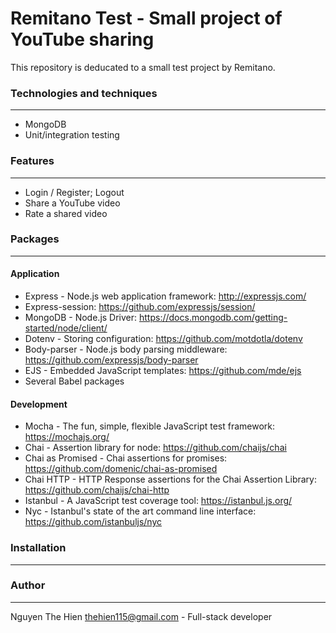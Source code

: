 # Remitano Test - Small project of YouTube sharing

This repository is deducated to a small test project by Remitano.

### Technologies and techniques

***

* MongoDB
* Unit/integration testing

### Features

***

* Login / Register; Logout
* Share a YouTube video
* Rate a shared video

### Packages

***

#### Application

* Express - Node.js web application framework: <http://expressjs.com/>
* Express-session: <https://github.com/expressjs/session/>
* MongoDB - Node.js Driver: <https://docs.mongodb.com/getting-started/node/client/>
* Dotenv - Storing configuration: <https://github.com/motdotla/dotenv>
* Body-parser - Node.js body parsing middleware: <https://github.com/expressjs/body-parser>
* EJS - Embedded JavaScript templates: <https://github.com/mde/ejs>
* Several Babel packages

#### Development

* Mocha - The fun, simple, flexible JavaScript test framework: <https://mochajs.org/>
* Chai - Assertion library for node: <https://github.com/chaijs/chai>
* Chai as Promised - Chai assertions for promises: <https://github.com/domenic/chai-as-promised>
* Chai HTTP - HTTP Response assertions for the Chai Assertion Library: <https://github.com/chaijs/chai-http>
* Istanbul - A JavaScript test coverage tool: <https://istanbul.js.org/>
* Nyc - Istanbul's state of the art command line interface: <https://github.com/istanbuljs/nyc>

### Installation

***

### Author

***

Nguyen The Hien <thehien115@gmail.com> - Full-stack developer
